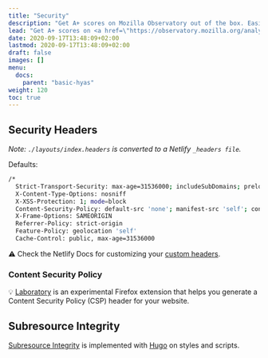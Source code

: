 ```yaml
---
title: "Security"
description: "Get A+ scores on Mozilla Observatory out of the box. Easily change the default Security Headers to suit your needs."
lead: "Get A+ scores on <a href=\"https://observatory.mozilla.org/analyze/hyas.netlify.app\" target=\"_blank\" rel=\"noopener\">Mozilla Observatory</a> out of the box. Easily change the default Security Headers to suit your needs."
date: 2020-09-17T13:48:09+02:00
lastmod: 2020-09-17T13:48:09+02:00
draft: false
images: []
menu: 
  docs:
    parent: "basic-hyas"
weight: 120
toc: true
---
```


## Security Headers
_Note: `./layouts/index.headers` is converted to a Netlify `_headers file`._

Defaults:

```bash
/*
  Strict-Transport-Security: max-age=31536000; includeSubDomains; preload
  X-Content-Type-Options: nosniff
  X-XSS-Protection: 1; mode=block
  Content-Security-Policy: default-src 'none'; manifest-src 'self'; connect-src 'self'; font-src 'self'; img-src 'self'; script-src 'self'; style-src 'self'
  X-Frame-Options: SAMEORIGIN
  Referrer-Policy: strict-origin
  Feature-Policy: geolocation 'self'
  Cache-Control: public, max-age=31536000
```

⚠️ Check the Netlify Docs for customizing your [custom headers](https://docs.netlify.com/routing/headers/).

### Content Security Policy
💡 [Laboratory](https://addons.mozilla.org/nl/firefox/addon/laboratory-by-mozilla/) is an experimental Firefox extension that helps you generate a Content Security Policy (CSP) header for your website.

## Subresource Integrity
[Subresource Integrity](https://developer.mozilla.org/en-US/docs/Web/Security/Subresource_Integrity) is implemented with [Hugo](https://gohugo.io/hugo-pipes/fingerprint/) on styles and scripts.
